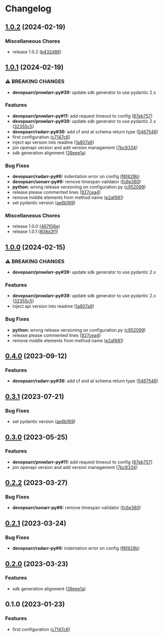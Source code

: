 # Changelog

## [1.0.2](https://github.com/devopsarr/radarr-py/compare/v1.0.1...v1.0.2) (2024-02-19)


### Miscellaneous Chores

* release 1.0.2 ([b432d86](https://github.com/devopsarr/radarr-py/commit/b432d867aaed68b4436703b54b2ce62047167abd))

## [1.0.1](https://github.com/devopsarr/radarr-py/compare/v1.0.0...v1.0.1) (2024-02-19)


### ⚠ BREAKING CHANGES

* **devopsarr/prowlarr-py#39:** update sdk generator to use pydantic 2.x

### Features

* **devopsarr/prowlarr-py#11:** add request timeout to config ([87eb757](https://github.com/devopsarr/radarr-py/commit/87eb757431ac1ef56ceca2d78c43480e4c27f97a))
* **devopsarr/prowlarr-py#39:** update sdk generator to use pydantic 2.x ([32355c5](https://github.com/devopsarr/radarr-py/commit/32355c5d4f0e4f52da68b1804a9f7a03e1dc9edc))
* **devopsarr/radarr-py#36:** add cf and at schema return type ([5467546](https://github.com/devopsarr/radarr-py/commit/5467546985e4ffd158b8bce8cabc36b2ec413678))
* first configuration ([c7147c6](https://github.com/devopsarr/radarr-py/commit/c7147c6c92d77b770b4f6d2b716f4d4bf579780d))
* inject api version into readme ([1a807a9](https://github.com/devopsarr/radarr-py/commit/1a807a980917720f8d38e1504fb30ac632fde1cf))
* pin openapi version and add version management ([7bc8334](https://github.com/devopsarr/radarr-py/commit/7bc8334a6094ed411955dd394bd64cbd35927f3f))
* sdk generation alignment ([39eee1a](https://github.com/devopsarr/radarr-py/commit/39eee1a9cb2e3135abd10050ad1e5e41a4a9e229))


### Bug Fixes

* **devopsarr/radarr-py#6:** indentation error on config ([f6f429b](https://github.com/devopsarr/radarr-py/commit/f6f429bbeeec287dca65ed3fb32da03ce10f16ab))
* **devopsarr/sonarr-py#6:** remove timespan validator ([fc6e380](https://github.com/devopsarr/radarr-py/commit/fc6e38092dcdef926dfee7606212d7f5cea2e3cc))
* **python:** wrong release versioning on configuration.py ([c952099](https://github.com/devopsarr/radarr-py/commit/c95209978cab075a7b086a910630b4a48c398cb3))
* release please commented lines ([927cea4](https://github.com/devopsarr/radarr-py/commit/927cea44c46c8bd54c2f090aa993c91bdd9d3ec0))
* remove middle elements from method name ([e2af681](https://github.com/devopsarr/radarr-py/commit/e2af6811262b2c8b263b29f5d98255c8b9beeb03))
* set pydantic version ([ae6b169](https://github.com/devopsarr/radarr-py/commit/ae6b16951890149b0d51c090b8283422361df0b1))


### Miscellaneous Chores

* release 1.0.0 ([467f08e](https://github.com/devopsarr/radarr-py/commit/467f08e1b209b169606639cebc30d830e1112a67))
* release 1.0.1 ([808d3f1](https://github.com/devopsarr/radarr-py/commit/808d3f178a6bb0ca2f4c452d3494c4d985c64c5c))

## [1.0.0](https://github.com/devopsarr/radarr-py/compare/v0.4.0...v1.0.0) (2024-02-15)


### ⚠ BREAKING CHANGES

* **devopsarr/prowlarr-py#39:** update sdk generator to use pydantic 2.x

### Features

* **devopsarr/prowlarr-py#39:** update sdk generator to use pydantic 2.x ([32355c5](https://github.com/devopsarr/radarr-py/commit/32355c5d4f0e4f52da68b1804a9f7a03e1dc9edc))
* inject api version into readme ([1a807a9](https://github.com/devopsarr/radarr-py/commit/1a807a980917720f8d38e1504fb30ac632fde1cf))


### Bug Fixes

* **python:** wrong release versioning on configuration.py ([c952099](https://github.com/devopsarr/radarr-py/commit/c95209978cab075a7b086a910630b4a48c398cb3))
* release please commented lines ([927cea4](https://github.com/devopsarr/radarr-py/commit/927cea44c46c8bd54c2f090aa993c91bdd9d3ec0))
* remove middle elements from method name ([e2af681](https://github.com/devopsarr/radarr-py/commit/e2af6811262b2c8b263b29f5d98255c8b9beeb03))

## [0.4.0](https://github.com/devopsarr/radarr-py/compare/v0.3.1...v0.4.0) (2023-09-12)


### Features

* **devopsarr/radarr-py#36:** add cf and at schema return type ([5467546](https://github.com/devopsarr/radarr-py/commit/5467546985e4ffd158b8bce8cabc36b2ec413678))

## [0.3.1](https://github.com/devopsarr/radarr-py/compare/v0.3.0...v0.3.1) (2023-07-21)


### Bug Fixes

* set pydantic version ([ae6b169](https://github.com/devopsarr/radarr-py/commit/ae6b16951890149b0d51c090b8283422361df0b1))

## [0.3.0](https://github.com/devopsarr/radarr-py/compare/v0.2.2...v0.3.0) (2023-05-25)


### Features

* **devopsarr/prowlarr-py#11:** add request timeout to config ([87eb757](https://github.com/devopsarr/radarr-py/commit/87eb757431ac1ef56ceca2d78c43480e4c27f97a))
* pin openapi version and add version management ([7bc8334](https://github.com/devopsarr/radarr-py/commit/7bc8334a6094ed411955dd394bd64cbd35927f3f))

## [0.2.2](https://github.com/devopsarr/radarr-py/compare/v0.2.1...v0.2.2) (2023-03-27)


### Bug Fixes

* **devopsarr/sonarr-py#6:** remove timespan validator ([fc6e380](https://github.com/devopsarr/radarr-py/commit/fc6e38092dcdef926dfee7606212d7f5cea2e3cc))

## [0.2.1](https://github.com/devopsarr/radarr-py/compare/v0.2.0...v0.2.1) (2023-03-24)


### Bug Fixes

* **devopsarr/radarr-py#6:** indentation error on config ([f6f429b](https://github.com/devopsarr/radarr-py/commit/f6f429bbeeec287dca65ed3fb32da03ce10f16ab))

## [0.2.0](https://github.com/devopsarr/radarr-py/compare/v0.1.0...v0.2.0) (2023-03-23)


### Features

* sdk generation alignment ([39eee1a](https://github.com/devopsarr/radarr-py/commit/39eee1a9cb2e3135abd10050ad1e5e41a4a9e229))

## 0.1.0 (2023-01-23)


### Features

* first configuration ([c7147c6](https://github.com/devopsarr/radarr-py/commit/c7147c6c92d77b770b4f6d2b716f4d4bf579780d))
